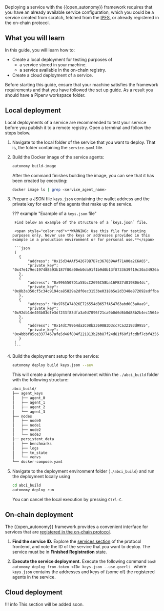 Deploying a service with the {{open_autonomy}} framework requires that you have an already available service configuration, which you could be a service created from scratch, fetched from the [IPFS](https://ipfs.io/), or already registered in the on-chain protocol.

## What you will learn
In this guide, you will learn how to:

* Create a local deployment for testing purposes of
    * a service stored in your machine.
    * a service available in the on-chain registry.
* Create a cloud deployment of a service.

Before starting this guide, ensure that your machine satisfies the framework requirements and that you have followed the [set up guide](./set_up.md). As a result you should have a Pipenv workspace folder.

## Local deployment

Local deployments of a service are recommended to test your service before you publish it to a remote registry. Open a terminal and follow the steps below.

1. Navigate to the local folder of the service that you want to deploy. That is, the folder containing the `service.yaml` file.

2. Build the Docker image of the service agents:
    ```bash
    autonomy build-image
    ```
    After the command finishes building the image, you can see that it has been created by executing:
    ```bash
    docker image ls | grep <service_agent_name>
    ```

3. Prepare a JSON file `keys.json` containing the wallet address and the private key for each of the agents that make up the service.

    ??? example "Example of a `keys.json` file"

        Find below an example of the structure of a `keys.json` file.

        <span style="color:red">**WARNING: Use this file for testing purposes only. Never use the keys or addresses provided in this example in a production environment or for personal use.**</span>

        ```json
        [
          {
              "address": "0x15d34AAf54267DB7D7c367839AAf71A00a2C6A65",
              "private_key": "0x47e179ec197488593b187f80a00eb0da91f1b9d0b13f8733639f19c30a34926a"
          },
          {
              "address": "0x9965507D1a55bcC2695C58ba16FB37d819B0A4dc",
              "private_key": "0x8b3a350cf5c34c9194ca85829a2df0ec3153be0318b5e2d3348e872092edffba"
          },
          {
              "address": "0x976EA74026E726554dB657fA54763abd0C3a0aa9",
              "private_key": "0x92db14e403b83dfe3df233f83dfa3a0d7096f21ca9b0d6d6b8d88b2b4ec1564e"
          },
          {
              "address": "0x14dC79964da2C08b23698B3D3cc7Ca32193d9955",
              "private_key": "0x4bbbf85ce3377467afe5d46f804f221813b2bb87f24d81f60f1fcdbf7cbf4356"
          }
        ]
        ```

4. Build the deployment setup for the service:
    ```bash
    autonomy deploy build keys.json --aev
    ```

    This will create a deployment environment within the `./abci_build` folder with the following structure:
    ```bash
    abci_build/
    ├── agent_keys
    │   ├── agent_0
    │   ├── agent_1
    │   ├── agent_2
    │   └── agent_3
    ├── nodes
    │   ├── node0
    │   ├── node1
    │   ├── node2
    │   └── node3
    ├── persistent_data
    │   ├── benchmarks
    │   ├── logs
    │   ├── tm_state
    │   └── venvs
    └── docker-compose.yaml
    ```    

5. Navigate to the deployment environment folder (`./abci_build`) and run the deployment locally using
    ```bash
    cd abci_build
    autonomy deploy run
    ```
    You can cancel the local execution by pressing `Ctrl-C`.



## On-chain deployment
The {{open_autonomy}} framework provides a convenient interface for services that are [registered in the on-chain protocol](./register_packages_on_chain.md##register-a-service).

  1. **Find the service ID.** Explore the [services section](https://protocol.autonolas.network/agents) of the protocol frontend, and note the ID of the service that you want to deploy. The service must be in **Finished Registration** state.

  2. **Execute the service deployment.** Execute the following command
    ```bash
    autonomy deploy from-token <ID> keys.json --use-goerli
    ```
    where `keys.json` contains the addresses and keys of (some of) the registered agents in the service.


## Cloud deployment

!!! info
    This section will be added soon.

